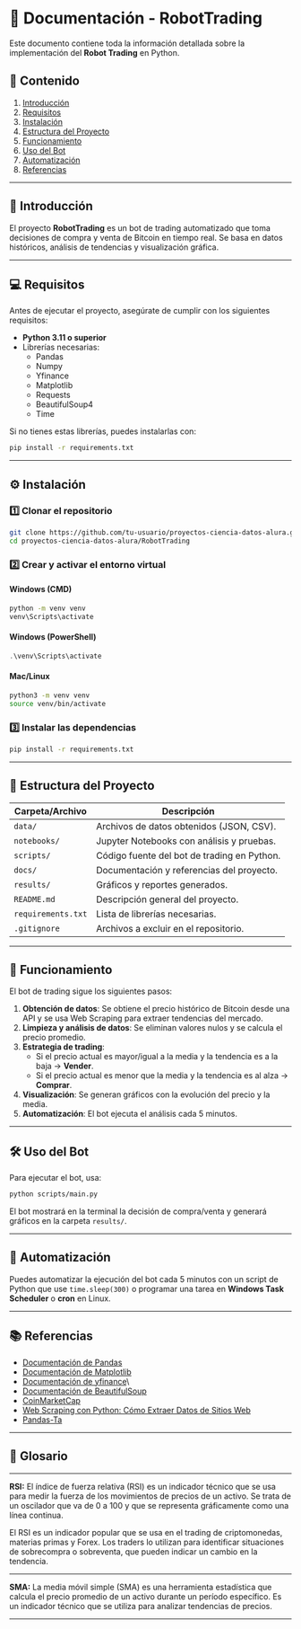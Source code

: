 # 📖 Documentación - RobotTrading

Este documento contiene toda la información detallada sobre la implementación del **Robot Trading** en Python.

## 📌 Contenido

1. [Introducción](#introducción)
2. [Requisitos](#requisitos)
3. [Instalación](#instalación)
4. [Estructura del Proyecto](#estructura-del-proyecto)
5. [Funcionamiento](#funcionamiento)
6. [Uso del Bot](#uso-del-bot)
7. [Automatización](#automatización)
8. [Referencias](#referencias)

---

## 📜 Introducción

El proyecto **RobotTrading** es un bot de trading automatizado que toma decisiones de compra y venta de Bitcoin en tiempo real. Se basa en datos históricos, análisis de tendencias y visualización gráfica.

---

## 💻 Requisitos

Antes de ejecutar el proyecto, asegúrate de cumplir con los siguientes requisitos:

- **Python 3.11 o superior**
- Librerías necesarias:
  - Pandas
  - Numpy
  - Yfinance
  - Matplotlib
  - Requests
  - BeautifulSoup4
  - Time

Si no tienes estas librerías, puedes instalarlas con:

```bash
pip install -r requirements.txt
```

---

## ⚙️ Instalación

### **1️⃣ Clonar el repositorio**
```bash
git clone https://github.com/tu-usuario/proyectos-ciencia-datos-alura.git
cd proyectos-ciencia-datos-alura/RobotTrading
```

### **2️⃣ Crear y activar el entorno virtual**
#### **Windows (CMD)**
```cmd
python -m venv venv
venv\Scripts\activate
```

#### **Windows (PowerShell)**
```powershell
.\venv\Scripts\activate
```

#### **Mac/Linux**
```bash
python3 -m venv venv
source venv/bin/activate
```

### **3️⃣ Instalar las dependencias**
```bash
pip install -r requirements.txt
```

---

## 📂 Estructura del Proyecto

| Carpeta/Archivo       | Descripción |
|----------------------|-------------|
| `data/`             | Archivos de datos obtenidos (JSON, CSV). |
| `notebooks/`        | Jupyter Notebooks con análisis y pruebas. |
| `scripts/`          | Código fuente del bot de trading en Python. |
| `docs/`             | Documentación y referencias del proyecto. |
| `results/`          | Gráficos y reportes generados. |
| `README.md`         | Descripción general del proyecto. |
| `requirements.txt`  | Lista de librerías necesarias. |
| `.gitignore`        | Archivos a excluir en el repositorio. |

---

## 🚀 Funcionamiento

El bot de trading sigue los siguientes pasos:

1. **Obtención de datos**: Se obtiene el precio histórico de Bitcoin desde una API y se usa Web Scraping para extraer tendencias del mercado.
2. **Limpieza y análisis de datos**: Se eliminan valores nulos y se calcula el precio promedio.
3. **Estrategia de trading**:
   - Si el precio actual es mayor/igual a la media y la tendencia es a la baja → **Vender**.
   - Si el precio actual es menor que la media y la tendencia es al alza → **Comprar**.
4. **Visualización**: Se generan gráficos con la evolución del precio y la media.
5. **Automatización**: El bot ejecuta el análisis cada 5 minutos.

---

## 🛠 Uso del Bot

Para ejecutar el bot, usa:

```bash
python scripts/main.py
```

El bot mostrará en la terminal la decisión de compra/venta y generará gráficos en la carpeta `results/`.

---

## 🔄 Automatización

Puedes automatizar la ejecución del bot cada 5 minutos con un script de Python que use `time.sleep(300)` o programar una tarea en **Windows Task Scheduler** o **cron** en Linux.

---

## 📚 Referencias

- [Documentación de Pandas](https://pandas.pydata.org/docs/)
- [Documentación de Matplotlib](https://matplotlib.org/stable/users/index.html)
- [Documentación de yfinance](https://pypi.org/project/yfinance/)\
- [Documentación de BeautifulSoup](https://www.crummy.com/software/BeautifulSoup/bs4/doc/)
- [CoinMarketCap](https://coinmarketcap.com/)
- [Web Scraping con Python: Cómo Extraer Datos de Sitios Web](https://www.youtube.com/watch?v=IKlwNKG2dus&t=972s)
- [Pandas-Ta](https://github.com/twopirllc/pandas-ta)


---

## 📖 Glosario
 ---
**RSI:** El índice de fuerza relativa (RSI) es un indicador técnico que se usa para medir la fuerza de los movimientos de precios de un activo. Se trata de un oscilador que va de 0 a 100 y que se representa gráficamente como una línea continua. 

El RSI es un indicador popular que se usa en el trading de criptomonedas, materias primas y Forex. Los traders lo utilizan para identificar situaciones de sobrecompra o sobreventa, que pueden indicar un cambio en la tendencia. 

---
**SMA:** La media móvil simple (SMA) es una herramienta estadística que calcula el precio promedio de un activo durante un período específico. Es un indicador técnico que se utiliza para analizar tendencias de precios. 

---




